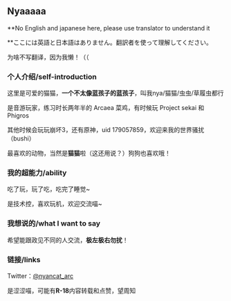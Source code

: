 ## Nyaaaaa
**No English and japanese here, please use translator to understand it

**ここには英語と日本語はありません。翻訳者を使って理解してください。

为啥不写翻译，因为我懒！（（

### 个人介绍/self-introduction

这里是可爱的猫猫，**一个不太像蓝孩子的蓝孩子**，叫我nya/猫猫/虫虫/草履虫都行

是音游玩家，练习时长两年半的 Arcaea 菜鸡，有时候玩 Project sekai 和 Phigros

其他时候会玩玩崩坏3，还有原神，uid 179057859，欢迎来我的世界骚扰（bushi）

最喜欢的动物，当然是**猫猫**啦（这还用说？）狗狗也喜欢哦！

### 我的超能力/ability

吃了玩，玩了吃，吃完了睡觉~

是技术控，喜欢玩机，欢迎交流喵~

### 我想说的/what I want to say

希望能跟政见不同的人交流，**极左极右勿扰**！

### 链接/links

Twitter：[@nyancat_arc](https://twitter.com/nyancat_arc) 

是涩涩喵，可能有**R-18**内容转载和点赞，望周知
